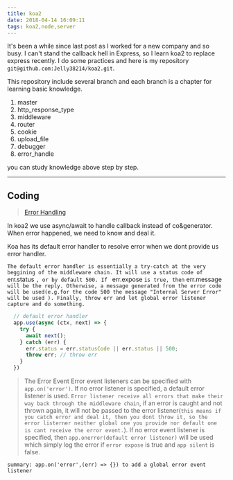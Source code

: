 ```yaml
---
title: koa2
date: 2018-04-14 16:09:11
tags: koa2,node,server
---
```


It's been a while since last post as I worked for a new company and so busy.
I can't stand the callback hell in Express, so I learn koa2 to replace express recently. I do some practices and here is my repository `git@github.com:Jelly38214/koa2.git`.

This repository include several branch and each branch is a chapter for learning basic knowledge.

1.  master
2.  http_response_type
3.  middleware 
4.  router
5.  cookie
6.  upload_file
7.  debugger
8.  error_handle

you can study knowledge above step by step.

---

## Coding 

> [Error Handling](https://github.com/koajs/koa/blob/master/docs/error-handling.md) 

In koa2 we use async/await to handle callback instead of co&generator. When error happened, we need to know and deal it.

Koa has its default error handler to resolve error when we dont provide us error handler.

`The default error handler is essentially a try-catch at the very beggining of the middleware chain. It will use a status code of ` err.status `, or by default 500. If ` err.expose ` is true, then ` err.message ` will be the reply. Otherwise, a message generated from the error code will be used(e.g.for the code 500 the message "Internal Server Error" will be used ). Finally, throw err and let global error listener capture and do something.`

```javascript
  // default error handler
  app.use(async (ctx, next) => {
    try {
      await next();
    } catch (err) {
      err.status = err.statusCode || err.status || 500;
      throw err; // throw err
    }
  })

```
> The Error Event
Error event listeners can be specified with `app.on('error')`. If no error listener is specified, a default error listener is used.
`Error listener receive all errors that make their way back through the middleware chain`, if an error is caught and not thrown again, it will not be passed to the error listener(`this means if you catch error and deal it, then you dont throw it, so the error listerner neither global one you provide nor default one is cant receive the error event.`). If no error event listener is specified, then `app.onerror(default error listener)` will be used which simply log the error if `error expose` is true and `app silent` is false.

`summary: app.on('error',(err) => {}) to add a global error event listener`



